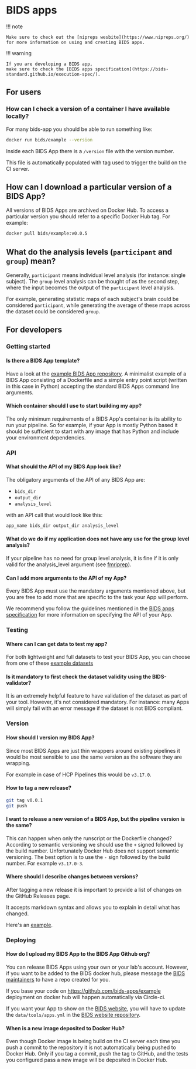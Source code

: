 # BIDS apps

!!! note

    Make sure to check out the [nipreps wesbite](https://www.nipreps.org/)
    for more information on using and creating BIDS apps.

!!! warning

    If you are developing a BIDS app,
    make sure to check the [BIDS apps specification](https://bids-standard.github.io/execution-spec/).

## For users

### How can I check a version of a container I have available locally?

For many bids-app you should be able to run something like:

```bash
docker run bids/example --version
```

Inside each BIDS App there is a `/version` file with the version number.

This file is automatically populated with tag used to trigger the build on the CI server.

## How can I download a particular version of a BIDS App?

All versions of BIDS Apps are archived on Docker Hub. To access a particular
version you should refer to a specific Docker Hub tag. For example:

```bash
docker pull bids/example:v0.0.5
```

## What do the analysis levels (`participant` and `group`) mean?

Generally, `participant` means individual level analysis (for instance: single subject).
The `group` level analysis can be thought of as the second step,
where the input becomes the output of the `participant` level analysis.

For example, generating statistic maps of each subject's brain could be considered `participant`,
while generating the average of these maps across the dataset could be considered `group`.

## For developers

### Getting started

#### Is there a BIDS App template?

Have a look at the
[example BIDS App repository](https://github.com/bids-apps/example).
A minimalist example of a BIDS App consisting of a Dockerfile
and a simple entry point script (written in this case in Python)
accepting the standard BIDS Apps command line arguments.

#### Which container should I use to start building my app?

The only minimum requirements of a BIDS App's container is its ability to run your pipeline.
So for example, if your App is mostly Python based it should be sufficient
to start with any image that has Python and include your environment dependencies.

### API

#### What should the API of my BIDS App look like?

The obligatory arguments of the API of any BIDS App are:

-   `bids_dir`
-   `output_dir`
-   `analysis_level`

with an API call that would look like this:

```bash
app_name bids_dir output_dir analysis_level
```

#### What do we do if my application does not have any use for the group level analysis?

If your pipeline has no need for group level analysis,
it is fine if it is only valid for the analysis_level argument
(see [fmriprep](https://fmriprep.readthedocs.io/en/latest/usage.html)).

#### Can I add more arguments to the API of my App?

Every BIDS App must use the mandatory arguments mentioned above,
but you are free to add more that are specific to the task your App will perform.

We recommend you follow the guidelines mentioned in the [BIDS apps specification](https://bids-standard.github.io/execution-spec/)
for more information on specifying the API of your App.

### Testing

#### Where can I can get data to test my app?

For both lightweight and full datasets to test your BIDS App, you can choose
from one of these
[example datasets](https://bids-standard.github.io/bids-starter-kit/dataset_examples.html)

#### Is it mandatory to first check the dataset validity using the BIDS-validator?

It is an extremely helpful feature to have validation of the dataset as part of your tool.
However, it's not considered mandatory.
For instance: many Apps will simply fail with an error message if the dataset is not BIDS compliant.

### Version

#### How should I version my BIDS App?

Since most BIDS Apps are just thin wrappers around existing pipelines it would
be most sensible to use the same version as the software they are wrapping.

For example in case of HCP Pipelines this would be `v3.17.0`.

#### How to tag a new release?

```bash
git tag v0.0.1
git push
```

#### I want to release a new version of a BIDS App, but the pipeline version is the same?

This can happen when only the runscript or the Dockerfile changed?
According to semantic versioning we should use the `+` signed followed by the build number.
Unfortunately Docker Hub does not support semantic versioning.
The best option is to use the `-` sign followed by the build number.
For example `v3.17.0-3`.

#### Where should I describe changes between versions?

After tagging a new release it is important to provide a list of changes
on the GitHub Releases page.

It accepts markdown syntax and allows you to explain in detail what has changed.

Here's an [example](https://github.com/bids-apps/example/releases).

### Deploying

#### How do I upload my BIDS App to the BIDS App Github org?

You can release BIDS Apps using your own or your lab's account.
However, if you want to be added to the BIDS docker hub,
please message the [BIDS maintainers](mailto:bids.maintenance+apps@gmail.com)
to have a repo created for you.

If you base your code on <https://github.com/bids-apps/example> deployment
on docker hub will happen automatically via Circle-ci.

If you want your App to show on the [BIDS website](https://bids-website.readthedocs.io/en/latest/tools/bids-apps.html),
you will have to update the `data/tools/apps.yml` in the
[BIDS website repository](https://github.com/bids-standard/bids-website/tree/main).

#### When is a new image deposited to Docker Hub?

Even though Docker image is being build on the CI server each time
you push a commit to the repository it is not automatically being pushed to Docker Hub.
Only if you tag a commit, push the tag to GitHub,
and the tests you configured pass a new image will be deposited in Docker Hub.
